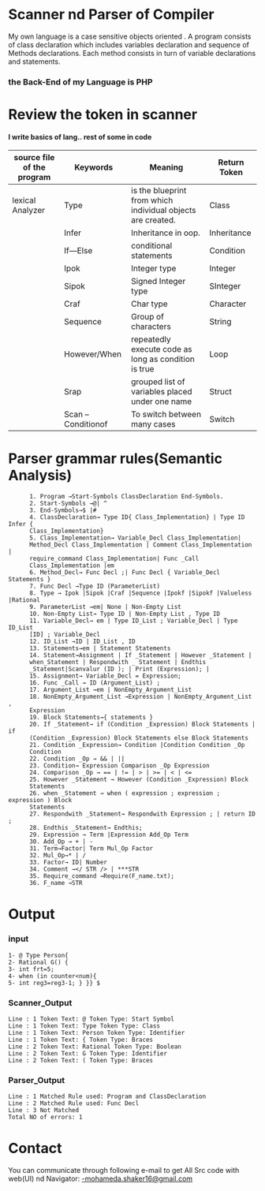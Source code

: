 # Scanner nd Parser of Compiler
My own language is a case sensitive objects oriented . A program consists of class declaration which includes variables declaration 
and sequence of Methods declarations. Each method consists in turn of 
variable declarations and statements.
### the Back-End of my Language is PHP

# Review the token in scanner
#### I write basics of lang.. rest of some in code
<table>
<thead>
  <tr>
    <th>source file of the program</th>
    <th colspan="1">Keywords</th>
    <th colspan="1">Meaning</th>
    <th colspan="1">Return Token</th>
  </tr>
</thead>
<tbody>
  <tr>
  </tr>
  <tr>
    <td>lexical Analyzer</td>
    <td>Type</td>
    <td>is the blueprint from which 
individual objects are created.</td>
    <td>Class</td>
  </tr>
  <tr>
    <tr>
    <td></td>
    <td>Infer</td>
    <td>Inheritance in oop.</td>
    <td>Inheritance</td>
  </tr>
  </tr>
  <tr>
    <tr>
    <td></td>
    <td>If—Else</td>
    <td>conditional statements</td>
    <td>Condition</td>
  </tr>
  </tr>
  <tr>
    <tr>
    <td></td>
    <td>Ipok</td>
    <td>Integer type</td>
    <td>Integer</td>
  </tr>
  </tr>
  <tr>
    <tr>
    <td></td>
    <td>Sipok</td>
    <td>Signed Integer type</td>
    <td>SInteger</td>
  </tr>
  </tr>
  <tr>
    <tr>
    <td></td>
    <td>Craf</td>
    <td>Char type</td>
    <td>Character</td>
  </tr>
  </tr>
  <tr>
    <tr>
    <td></td>
    <td>Sequence</td>
    <td>Group of characters</td>
    <td>String</td>
  </tr>
  </tr>
  <tr>
    <tr>
    <td></td>
    <td>However/When </td>
    <td>repeatedly execute code as long as 
condition is true</td>
    <td>Loop</td>
  </tr>
  </tr>
  <tr>
    <tr>
    <td></td>
    <td>Srap </td>
    <td>grouped list of variables placed 
under one name</td>
    <td>Struct</td>
  </tr>
  </tr>
  <tr>
    <tr>
    <td></td>
    <td>Scan –Conditionof </td>
    <td>To switch between many cases</td>
    <td>Switch</td>
  </tr>
  </tr>
  <tr>
</tbody>
</table>


# Parser grammar rules(Semantic Analysis)
          1. Program →Start-Symbols ClassDeclaration End-Symbols.
          2. Start-Symbols →@| ^
          3. End-Symbols→$ |#
          4. ClassDeclaration→ Type ID{ Class_Implementation} | Type ID Infer { 
          Class_Implementation}
          5. Class_Implementation→ Variable_Decl Class_Implementation| 
          Method_Decl Class_Implementation | Comment Class_Implementation | 
          require_command Class_Implementation| Func _Call 
          Class_Implementation |em
          6. Method_Decl→ Func Decl ;| Func Decl { Variable_Decl Statements }
          7. Func Decl →Type ID (ParameterList)
          8. Type → Ipok |Sipok |Craf |Sequence |Ipokf |Sipokf |Valueless |Rational
          9. ParameterList →em| None | Non-Empty List
          10. Non-Empty List→ Type ID | Non-Empty List , Type ID
          11. Variable_Decl→ em | Type ID_List ; Variable_Decl | Type ID_List 
          [ID] ; Variable_Decl
          12. ID_List →ID | ID_List , ID
          13. Statements→em | Statement Statements
          14. Statement→Assignment | If _Statement | However _Statement |
          when_Statement | Respondwith _ Statement | Endthis 
          _Statement|Scanvalur (ID ); | Print (Expression); | 
          15. Assignment→ Variable_Decl = Expression;
          16. Func _Call → ID (Argument_List) ;
          17. Argument_List →em | NonEmpty_Argument_List
          18. NonEmpty_Argument_List →Expression | NonEmpty_Argument_List , 
          Expression
          19. Block Statements→{ statements }
          20. If _Statement→ if (Condition _Expression) Block Statements | if 
          (Condition _Expression) Block Statements else Block Statements
          21. Condition _Expression→ Condition |Condition Condition _Op 
          Condition
          22. Condition _Op → && | || 
          23. Condition→ Expression Comparison _Op Expression 
          24. Comparison _Op → == | != | > | >= | < | <=
          25. However _Statement → However (Condition _Expression) Block 
          Statements
          26. when _Statement → when ( expression ; expression ; expression ) Block 
          Statements
          27. Respondwith _Statement→ Respondwith Expression ; | return ID ;
          28. Endthis _Statement→ Endthis;
          29. Expression → Term |Expression Add_Op Term
          30. Add_Op → + | -
          31. Term→Factor| Term Mul_Op Factor 
          32. Mul_Op→* | /
          33. Factor→ ID| Number
          34. Comment →</ STR /> | ***STR
          35. Require_command →Require(F_name.txt);
          36. F_name →STR

# Output
### input 
    1- @ Type Person{
    2- Rational G() {
    3- int frt=5;
    4- when (in counter<num){
    5- int reg3=reg3-1; } }} $
###  Scanner_Output
    Line : 1 Token Text: @ Token Type: Start Symbol
    Line : 1 Token Text: Type Token Type: Class
    Line : 1 Token Text: Person Token Type: Identifier
    Line : 1 Token Text: { Token Type: Braces
    Line : 2 Token Text: Rational Token Type: Boolean
    Line : 2 Token Text: G Token Type: Identifier
    Line : 2 Token Text: ( Token Type: Braces
###  Parser_Output
    Line : 1 Matched Rule used: Program and ClassDeclaration
    Line : 2 Matched Rule used: Func Decl
    Line : 3 Not Matched 
    Total NO of errors: 1
# Contact
You can communicate through following e-mail to get All Src code with web(UI) nd Navigator:
 -mohameda.shaker16@gmail.com

